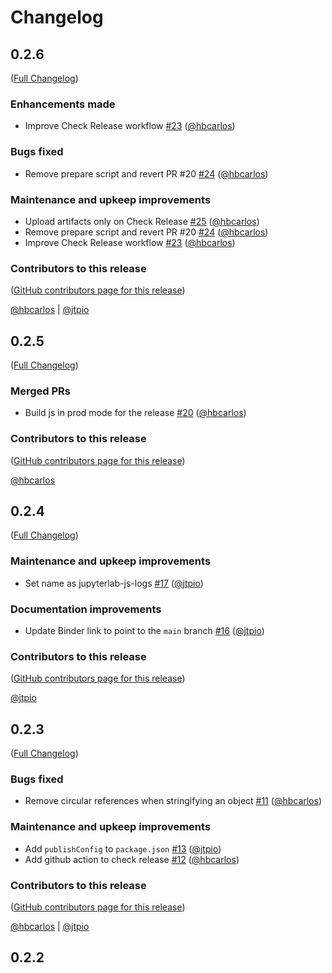 # Changelog

<!-- <START NEW CHANGELOG ENTRY> -->

## 0.2.6

([Full Changelog](https://github.com/jupyterlab-contrib/jupyterlab-js-logs/compare/v0.2.5...854af201b8186f50ce781096fc46ccec758adce0))

### Enhancements made

- Improve Check Release workflow [#23](https://github.com/jupyterlab-contrib/jupyterlab-js-logs/pull/23) ([@hbcarlos](https://github.com/hbcarlos))

### Bugs fixed

- Remove prepare script and revert PR #20 [#24](https://github.com/jupyterlab-contrib/jupyterlab-js-logs/pull/24) ([@hbcarlos](https://github.com/hbcarlos))

### Maintenance and upkeep improvements

- Upload artifacts only on Check Release [#25](https://github.com/jupyterlab-contrib/jupyterlab-js-logs/pull/25) ([@hbcarlos](https://github.com/hbcarlos))
- Remove prepare script and revert PR #20 [#24](https://github.com/jupyterlab-contrib/jupyterlab-js-logs/pull/24) ([@hbcarlos](https://github.com/hbcarlos))
- Improve Check Release workflow [#23](https://github.com/jupyterlab-contrib/jupyterlab-js-logs/pull/23) ([@hbcarlos](https://github.com/hbcarlos))

### Contributors to this release

([GitHub contributors page for this release](https://github.com/jupyterlab-contrib/jupyterlab-js-logs/graphs/contributors?from=2022-01-21&to=2022-01-25&type=c))

[@hbcarlos](https://github.com/search?q=repo%3AQuantStack%2Fjupyterlab-js-logs+involves%3Ahbcarlos+updated%3A2022-01-21..2022-01-25&type=Issues) | [@jtpio](https://github.com/search?q=repo%3AQuantStack%2Fjupyterlab-js-logs+involves%3Ajtpio+updated%3A2022-01-21..2022-01-25&type=Issues)

<!-- <END NEW CHANGELOG ENTRY> -->

## 0.2.5

([Full Changelog](https://github.com/jupyterlab-contrib/jupyterlab-js-logs/compare/v0.2.4...2b893318a9ee85a3c649fcb92f1ded9ba732a00d))

### Merged PRs

- Build js in prod mode for the release [#20](https://github.com/jupyterlab-contrib/jupyterlab-js-logs/pull/20) ([@hbcarlos](https://github.com/hbcarlos))

### Contributors to this release

([GitHub contributors page for this release](https://github.com/jupyterlab-contrib/jupyterlab-js-logs/graphs/contributors?from=2021-09-15&to=2022-01-21&type=c))

[@hbcarlos](https://github.com/search?q=repo%3AQuantStack%2Fjupyterlab-js-logs+involves%3Ahbcarlos+updated%3A2021-09-15..2022-01-21&type=Issues)

## 0.2.4

([Full Changelog](https://github.com/jupyterlab-contrib/jupyterlab-js-logs/compare/v0.2.3...62cef996ed0c8434147907aa3a8bdb7bf6ffc9a6))

### Maintenance and upkeep improvements

- Set name as jupyterlab-js-logs [#17](https://github.com/jupyterlab-contrib/jupyterlab-js-logs/pull/17) ([@jtpio](https://github.com/jtpio))

### Documentation improvements

- Update Binder link to point to the `main` branch [#16](https://github.com/jupyterlab-contrib/jupyterlab-js-logs/pull/16) ([@jtpio](https://github.com/jtpio))

### Contributors to this release

([GitHub contributors page for this release](https://github.com/jupyterlab-contrib/jupyterlab-js-logs/graphs/contributors?from=2021-09-14&to=2021-09-15&type=c))

[@jtpio](https://github.com/search?q=repo%3AQuantStack%2Fjupyterlab-js-logs+involves%3Ajtpio+updated%3A2021-09-14..2021-09-15&type=Issues)

## 0.2.3

([Full Changelog](https://github.com/jupyterlab-contrib/jupyterlab-js-logs/compare/0.2.2...14e59dc4e5d15a3a6246d8bb1967e18fddac9b10))

### Bugs fixed

- Remove circular references when stringifying an object [#11](https://github.com/jupyterlab-contrib/jupyterlab-js-logs/pull/11) ([@hbcarlos](https://github.com/hbcarlos))

### Maintenance and upkeep improvements

- Add `publishConfig` to `package.json` [#13](https://github.com/jupyterlab-contrib/jupyterlab-js-logs/pull/13) ([@jtpio](https://github.com/jtpio))
- Add github action to check release [#12](https://github.com/jupyterlab-contrib/jupyterlab-js-logs/pull/12) ([@hbcarlos](https://github.com/hbcarlos))

### Contributors to this release

([GitHub contributors page for this release](https://github.com/jupyterlab-contrib/jupyterlab-js-logs/graphs/contributors?from=2021-08-06&to=2021-09-14&type=c))

[@hbcarlos](https://github.com/search?q=repo%3AQuantStack%2Fjupyterlab-js-logs+involves%3Ahbcarlos+updated%3A2021-08-06..2021-09-14&type=Issues) | [@jtpio](https://github.com/search?q=repo%3AQuantStack%2Fjupyterlab-js-logs+involves%3Ajtpio+updated%3A2021-08-06..2021-09-14&type=Issues)

## 0.2.2

